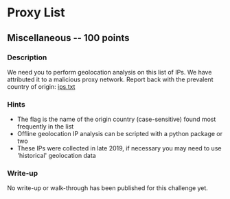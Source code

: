 # Proxy List

## Miscellaneous -- 100 points

### Description

We need you to perform geolocation analysis on this list of IPs. We have attributed it to a malicious proxy network. Report back with the prevalent country of origin: [ips.txt](./ips.txt)

### Hints

* The flag is the name of the origin country (case-sensitive) found most frequently in the list
* Offline geolocation IP analysis can be scripted with a python package or two
* These IPs were collected in late 2019, if necessary you may need to use 'historical' geolocation data


### Write-up

No write-up or walk-through has been published for this challenge yet.

